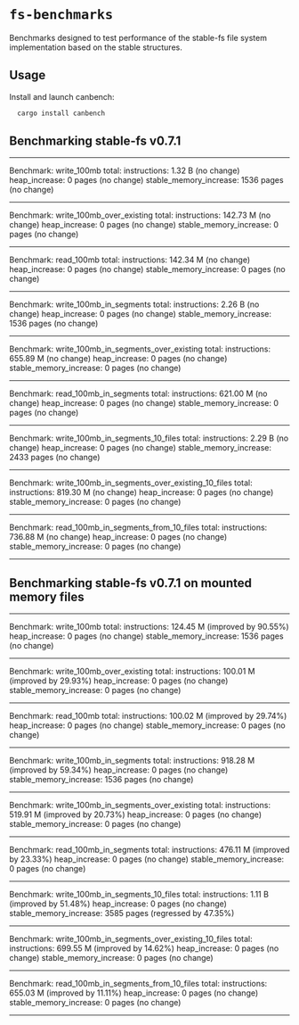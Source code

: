 # `fs-benchmarks`

Benchmarks designed to test performance of the stable-fs file system implementation based on the stable structures.

## Usage

Install and launch canbench:
```bash
  cargo install canbench
```

## Benchmarking stable-fs v0.7.1

---------------------------------------------------

Benchmark: write_100mb
  total:
    instructions: 1.32 B (no change)
    heap_increase: 0 pages (no change)
    stable_memory_increase: 1536 pages (no change)

---------------------------------------------------

Benchmark: write_100mb_over_existing
  total:
    instructions: 142.73 M (no change)
    heap_increase: 0 pages (no change)
    stable_memory_increase: 0 pages (no change)

---------------------------------------------------

Benchmark: read_100mb
  total:
    instructions: 142.34 M (no change)
    heap_increase: 0 pages (no change)
    stable_memory_increase: 0 pages (no change)

---------------------------------------------------

Benchmark: write_100mb_in_segments
  total:
    instructions: 2.26 B (no change)
    heap_increase: 0 pages (no change)
    stable_memory_increase: 1536 pages (no change)

---------------------------------------------------

Benchmark: write_100mb_in_segments_over_existing
  total:
    instructions: 655.89 M (no change)
    heap_increase: 0 pages (no change)
    stable_memory_increase: 0 pages (no change)

---------------------------------------------------

Benchmark: read_100mb_in_segments
  total:
    instructions: 621.00 M (no change)
    heap_increase: 0 pages (no change)
    stable_memory_increase: 0 pages (no change)

---------------------------------------------------

Benchmark: write_100mb_in_segments_10_files
  total:
    instructions: 2.29 B (no change)
    heap_increase: 0 pages (no change)
    stable_memory_increase: 2433 pages (no change)

---------------------------------------------------

Benchmark: write_100mb_in_segments_over_existing_10_files
  total:
    instructions: 819.30 M (no change)
    heap_increase: 0 pages (no change)
    stable_memory_increase: 0 pages (no change)

---------------------------------------------------

Benchmark: read_100mb_in_segments_from_10_files
  total:
    instructions: 736.88 M (no change)
    heap_increase: 0 pages (no change)
    stable_memory_increase: 0 pages (no change)

---------------------------------------------------

## Benchmarking stable-fs v0.7.1 on mounted memory files

---------------------------------------------------

Benchmark: write_100mb
  total:
    instructions: 124.45 M (improved by 90.55%)
    heap_increase: 0 pages (no change)
    stable_memory_increase: 1536 pages (no change)

---------------------------------------------------

Benchmark: write_100mb_over_existing
  total:
    instructions: 100.01 M (improved by 29.93%)
    heap_increase: 0 pages (no change)
    stable_memory_increase: 0 pages (no change)

---------------------------------------------------

Benchmark: read_100mb
  total:
    instructions: 100.02 M (improved by 29.74%)
    heap_increase: 0 pages (no change)
    stable_memory_increase: 0 pages (no change)

---------------------------------------------------

Benchmark: write_100mb_in_segments
  total:
    instructions: 918.28 M (improved by 59.34%)
    heap_increase: 0 pages (no change)
    stable_memory_increase: 1536 pages (no change)

---------------------------------------------------

Benchmark: write_100mb_in_segments_over_existing
  total:
    instructions: 519.91 M (improved by 20.73%)
    heap_increase: 0 pages (no change)
    stable_memory_increase: 0 pages (no change)

---------------------------------------------------

Benchmark: read_100mb_in_segments
  total:
    instructions: 476.11 M (improved by 23.33%)
    heap_increase: 0 pages (no change)
    stable_memory_increase: 0 pages (no change)

---------------------------------------------------

Benchmark: write_100mb_in_segments_10_files
  total:
    instructions: 1.11 B (improved by 51.48%)
    heap_increase: 0 pages (no change)
    stable_memory_increase: 3585 pages (regressed by 47.35%)

---------------------------------------------------

Benchmark: write_100mb_in_segments_over_existing_10_files
  total:
    instructions: 699.55 M (improved by 14.62%)
    heap_increase: 0 pages (no change)
    stable_memory_increase: 0 pages (no change)

---------------------------------------------------

Benchmark: read_100mb_in_segments_from_10_files
  total:
    instructions: 655.03 M (improved by 11.11%)
    heap_increase: 0 pages (no change)
    stable_memory_increase: 0 pages (no change)

---------------------------------------------------



